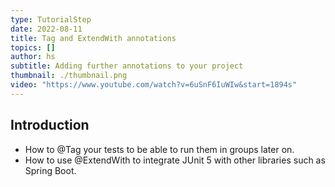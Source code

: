 ```yaml
---
type: TutorialStep
date: 2022-08-11
title: Tag and ExtendWith annotations
topics: []
author: hs
subtitle: Adding further annotations to your project
thumbnail: ./thumbnail.png
video: "https://www.youtube.com/watch?v=6uSnF6IuWIw&start=1894s"
---
```


## Introduction

- How to @Tag your tests to be able to run them in groups later on.
- How to use @ExtendWith to integrate JUnit 5 with other libraries such as Spring Boot.
